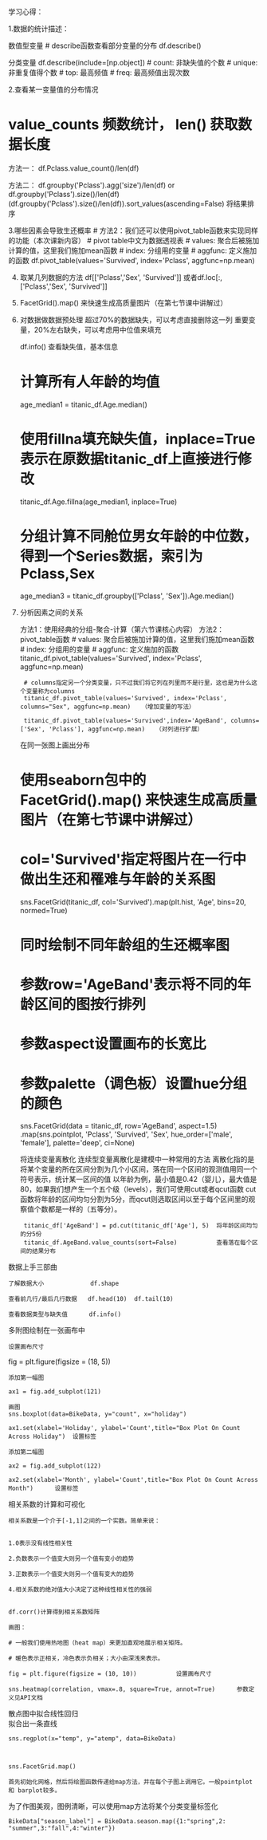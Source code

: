 

学习心得：

1.数据的统计描述：

  数值型变量
    # describe函数查看部分变量的分布
    df.describe()
  
  分类变量
    df.describe(include=[np.object])
    # count: 非缺失值的个数
    # unique: 非重复值得个数
    # top: 最高频值
    # freq: 最高频值出现次数
    
2.查看某一变量值的分布情况
  # value_counts 频数统计， len() 获取数据长度
  方法一：
  df.Pclass.value_count()/len(df)
  
  方法二：
  df.groupby('Pclass').agg('size')/len(df)
  or
  df.groupby('Pclass').size()/len(df)
  (df.groupby('Pclass').size()/len(df)).sort_values(ascending=False) 将结果排序
  

3.哪些因素会导致生还概率
     # 方法2：我们还可以使用pivot_table函数来实现同样的功能（本次课新内容）
     # pivot table中文为数据透视表
     # values: 聚合后被施加计算的值，这里我们施加mean函数
     # index: 分组用的变量
     # aggfunc: 定义施加的函数
     df.pivot_table(values='Survived', index='Pclass', aggfunc=np.mean)
     
 4. 取某几列数据的方法
    df[['Pclass','Sex', 'Survived']] 或者df.loc[:,['Pclass','Sex', 'Survived']]  
    
    
 5. FacetGrid().map()  来快速生成高质量图片（在第七节课中讲解过）
 
 6. 对数据做数据预处理
     超过70%的数据缺失，可以考虑直接删除这一列
     重要变量，20%左右缺失，可以考虑用中位值来填充
     
     df.info()    查看缺失值，基本信息
     
     # 计算所有人年龄的均值
     age_median1 = titanic_df.Age.median()

     # 使用fillna填充缺失值，inplace=True表示在原数据titanic_df上直接进行修改
     titanic_df.Age.fillna(age_median1, inplace=True)
     # 分组计算不同舱位男女年龄的中位数， 得到一个Series数据，索引为Pclass,Sex
     age_median3 = titanic_df.groupby(['Pclass', 'Sex']).Age.median()
  
  7. 分析因素之间的关系
     
     方法1：使用经典的分组-聚合-计算（第六节课核心内容）
     方法2：pivot_table函数
          # values: 聚合后被施加计算的值，这里我们施加mean函数
          # index: 分组用的变量
          # aggfunc: 定义施加的函数
          titanic_df.pivot_table(values='Survived', index='Pclass', aggfunc=np.mean)
          
          # columns指定另一个分类变量，只不过我们将它列在列里而不是行里，这也是为什么这个变量称为columns
          titanic_df.pivot_table(values='Survived', index='Pclass', columns="Sex", aggfunc=np.mean)   （增加变量的写法）
          
          titanic_df.pivot_table(values='Survived',index='AgeBand', columns=['Sex', 'Pclass'], aggfunc=np.mean)   （对列进行扩展）
          
     在同一张图上画出分布 
     # 使用seaborn包中的 FacetGrid().map() 来快速生成高质量图片（在第七节课中讲解过）
     # col='Survived'指定将图片在一行中做出生还和罹难与年龄的关系图
     sns.FacetGrid(titanic_df, col='Survived').map(plt.hist, 'Age', bins=20, normed=True) 
     
     # 同时绘制不同年龄组的生还概率图
     # 参数row='AgeBand'表示将不同的年龄区间的图按行排列
     # 参数aspect设置画布的长宽比
     # 参数palette（调色板）设置hue分组的颜色
     sns.FacetGrid(data = titanic_df, row='AgeBand', aspect=1.5) \
          .map(sns.pointplot, 'Pclass', 'Survived', 'Sex', hue_order=['male', 'female'],  palette='deep', ci=None)
     
     将连续变量离散化
          连续型变量离散化是建模中一种常用的方法
          离散化指的是将某个变量的所在区间分割为几个小区间，落在同一个区间的观测值用同一个符号表示，统计某一区间的值
          以年龄为例，最小值是0.42（婴儿），最大值是80，如果我们想产生一个五个级（levels），我们可使用cut或者qcut函数
          cut函数将年龄的区间均匀分割为5分，而qcut则选取区间以至于每个区间里的观察值个数都是一样的（五等分）。
          
          titanic_df['AgeBand'] = pd.cut(titanic_df['Age'], 5)  将年龄区间均匀的分5份
          titanic_df.AgeBand.value_counts(sort=False)           查看落在每个区间的结果分布
   
数据上手三部曲
  
	了解数据大小             df.shape
  
	查看前几行/最后几行数据   df.head(10)  df.tail(10)
  
	查看数据类型与缺失值      df.info()
  

多附图绘制在一张画布中
  
	设置画布尺寸
  fig = plt.figure(figsize = (18, 5))
  
	添加第一幅图
  
	ax1 = fig.add_subplot(121)
      
	画图 
 	sns.boxplot(data=BikeData, y="count", x="holiday")
  
	ax1.set(xlabel='Holiday', ylabel='Count',title="Box Plot On Count Across Holiday")  设置标签
  
	添加第二幅图
  
	ax2 = fig.add_subplot(122)
  
	ax2.set(xlabel='Month', ylabel='Count',title="Box Plot On Count Across Month")      设置标签


相关系数的计算和可视化
  
	相关系数是一个介于[-1,1]之间的一个实数。简单来说：

 
 	1.0表示没有线性相关性
  
	2.负数表示一个值变大则另一个值有变小的趋势
  
	3.正数表示一个值变大则另一个值有变大的趋势
  
	4.相关系数的绝对值大小决定了这种线性相关性的强弱
  
  
	df.corr()计算得到相关系数矩阵
  
	画图：
  
	# 一般我们使用热地图（heat map）来更加直观地展示相关矩阵。
  
	# 暖色表示正相关，冷色表示负相关；大小由深浅来表示。
  
	fig = plt.figure(figsize = (10, 10))           设置画布尺寸
  
	sns.heatmap(correlation, vmax=.8, square=True, annot=True)      参数定义见API文档


散点图中拟合线性回归  
	拟合出一条直线
  
	sns.regplot(x="temp", y="atemp", data=BikeData)



	sns.FacetGrid.map()

	首先初始化网格，然后将绘图函数传递给map方法，并在每个子图上调用它。一般pointplot 和 barplot较多。



为了作图美观，图例清晰，可以使用map方法将某个分类变量标签化

	BikeData["season_label"] = BikeData.season.map({1:"spring",2: "summer",3:"fall",4:"winter"})
